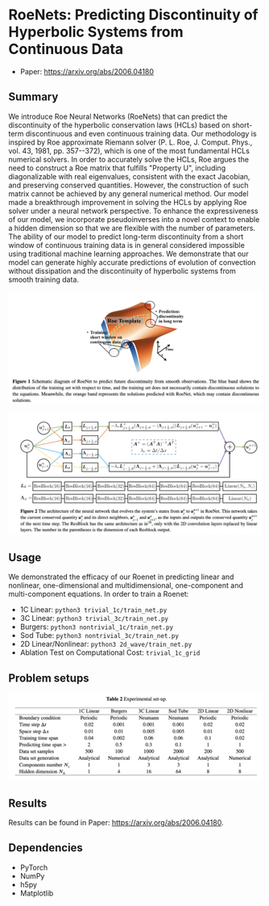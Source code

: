 # RoeNets: Predicting Discontinuity of Hyperbolic Systems from Continuous Data
* Paper: https://arxiv.org/abs/2006.04180
## Summary
We introduce Roe Neural Networks (RoeNets) that can predict the discontinuity of the hyperbolic conservation laws (HCLs) based on short-term discontinuous and even continuous training data. Our methodology is inspired by Roe approximate Riemann solver (P. L. Roe, J. Comput. Phys., vol. 43, 1981, pp. 357--372), which is one of the most fundamental HCLs numerical solvers. In order to accurately solve the HCLs, Roe argues the need to construct a Roe matrix that fulfills "Property U", including diagonalizable with real eigenvalues, consistent with the exact Jacobian, and preserving conserved quantities. However, the construction of such matrix cannot be achieved by any general numerical method. Our model made a breakthrough improvement in solving the HCLs by applying Roe solver under a neural network perspective. To enhance the expressiveness of our model, we incorporate pseudoinverses into a novel context to enable a hidden dimension so that we are flexible with the number of parameters. The ability of our model to predict long-term discontinuity from a short window of continuous training data is in general considered impossible using traditional machine learning approaches. We demonstrate that our model can generate highly accurate predictions of evolution of convection without dissipation and the discontinuity of hyperbolic systems from smooth training data.

![](https://github.com/ShiyingXiong/RoeNet/blob/main/Figure/Roenet1.png)

![](https://github.com/ShiyingXiong/RoeNet/blob/main/Figure/Roenet2.png)


## Usage
We demonstrated the efficacy of our Roenet in predicting linear and nonlinear, one-dimensional and multidimensional, one-component and multi-component equations.
In order to train a Roenet:
* 1C Linear: `python3 trivial_1c/train_net.py`
* 3C Linear: `python3 trivial_3c/train_net.py`
* Burgers: `python3 nontrivial_1c/train_net.py`
* Sod Tube: `python3 nontrivial_3c/train_net.py`
* 2D Linear/Nonlinear: `python3 2d_wave/train_net.py`
* Ablation Test on Computational Cost: `trivial_1c_grid`

## Problem setups

![](https://github.com/ShiyingXiong/RoeNet/blob/main/Figure/Setup.png)



## Results
Results can be found in Paper: https://arxiv.org/abs/2006.04180.

## Dependencies
* PyTorch
* NumPy
* h5py
* Matplotlib
